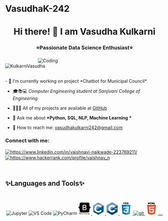 # VasudhaK-242
<h1 align="center">Hi there! 👋 I am Vasudha Kulkarni</h1>
<h3 align="center">⭐Passionate Data Science Enthusiast⭐</h3><img align="right" alt="Coding" width="400" src="https://user-images.githubusercontent.com/74038190/221352975-94759904-aa4c-4032-a8ab-b546efb9c478.gif">
<p align="left"> <img src="https://komarev.com/ghpvc/?username=KulkarniVasudha&label=Profile%20views&color=0e75b6&style=flat" alt="KulkarniVasudha" /> </p>
<br>
- 🤖 I’m currently working on project *Chatbot for Municipal Council*

- 🎓📚💻 *Computer Engineering student at Sanjivani College of Engineering*

- 👩🏻‍💻 All of my projects are available at [GitHub](https://github.com/NaikwadeVaishnavi)
<!--
- 👨‍💻 Must visit my  [Portfolio](portfolio)
-->
- 💭 Ask me about <strong>*Python, SQL, NLP, Machine Learning *</strong>

- 📧 How to reach me: [vasudhakulkarni242@gmail.com](mailto:vasudhakulkarni242@gmail.com)

<h3 align="left">Connect with me:</h3>
<p align="left">
<a href="[(https://www.linkedin.com/in/vasudha-kulkarni-1a7a8b207)](https://www.linkedin.com/in/vasudha-kulkarni-1a7a8b207/)" target="blank"><img align="center" src="https://raw.githubusercontent.com/rahuldkjain/github-profile-readme-generator/master/src/images/icons/Social/linked-in-alt.svg" alt="https://www.linkedin.com/in/vaishnavi-naikwade-223769211/" height="30" width="40" /></a>
<a href="[(https://www.hackerrank.com/profile/vasu280103)](https://www.hackerrank.com/profile/vasu280103)" target="blank"><img align="center" src="https://raw.githubusercontent.com/rahuldkjain/github-profile-readme-generator/master/src/images/icons/Social/hackerrank.svg" alt="https://www.hackerrank.com/profile/vaishnav_n" height="30" width="40" /></a>
</p>

<br><h2 align="left">✨Languages and Tools✨</h2><br>

<p align="center">


  <img src="https://upload.wikimedia.org/wikipedia/commons/thumb/3/38/Jupyter_logo.svg/1200px-Jupyter_logo.svg.png" alt="Jupyter" width="40" height="40"/>
  <img src="https://img.icons8.com/color/48/000000/visual-studio-code-2019.png" alt="VS Code" width="40" height="40"/>
  <img src="https://img.icons8.com/color/48/000000/pycharm.png" alt="PyCharm" width="40" height="40"/>
   <a href="https://getbootstrap.com" target="_blank" rel="noreferrer"> <img src="https://raw.githubusercontent.com/devicons/devicon/master/icons/bootstrap/bootstrap-plain-wordmark.svg" alt="bootstrap" width="40" height="40"/> </a> <a href="https://www.cprogramming.com/" target="_blank" rel="noreferrer"> <img src="https://raw.githubusercontent.com/devicons/devicon/master/icons/c/c-original.svg" alt="c" width="40" height="40"/> </a> <a href="https://www.w3schools.com/cpp/" target="_blank" rel="noreferrer"> <img src="https://raw.githubusercontent.com/devicons/devicon/master/icons/cplusplus/cplusplus-original.svg" alt="cplusplus" width="40" height="40"/> </a> <a href="https://www.w3schools.com/css/" target="_blank" rel="noreferrer"> <img src="https://raw.githubusercontent.com/devicons/devicon/master/icons/css3/css3-original-wordmark.svg" alt="css3" width="40" height="40"/> </a> <a href="https://git-scm.com/" target="_blank" rel="noreferrer"> <img src="https://www.vectorlogo.zone/logos/git-scm/git-scm-icon.svg" alt="git" width="40" height="40"/> </a> <a href="https://www.w3.org/html/" target="_blank" rel="noreferrer"> <img src="https://raw.githubusercontent.com/devicons/devicon/master/icons/html5/html5-original-wordmark.svg" alt="html5" width="40" height="40"/> </a> <a href="https://developer.mozilla.org/en-US/docs/Web/JavaScript" target="_blank" rel="noreferrer"> …
